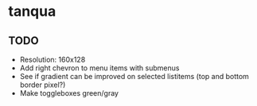 # tanqua

## TODO

- Resolution: 160x128
- Add right chevron to menu items with submenus
- See if gradient can be improved on selected listitems (top and bottom border pixel?)
- Make toggleboxes green/gray
